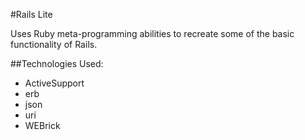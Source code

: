 #Rails Lite

Uses Ruby meta-programming abilities to recreate some of the basic functionality of Rails.

##Technologies Used:

- ActiveSupport
- erb
- json
- uri
- WEBrick
